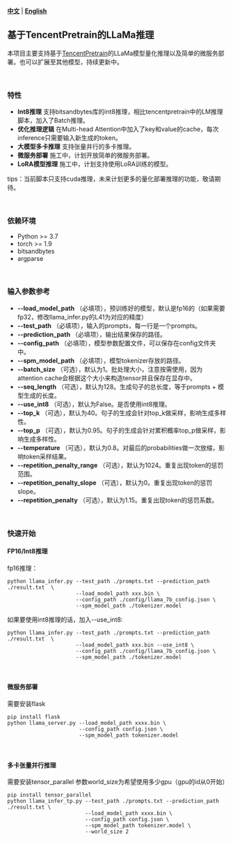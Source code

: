 [**中文**](https://github.com/fengyh3/llama_inference/blob/main/README.md) | [**English**](https://github.com/fengyh3/llama_inference/blob/main/README_en.md) 

## 基于TencentPretrain的LLaMa推理 

本项目主要支持基于[TencentPretrain](https://github.com/Tencent/TencentPretrain)的LLaMa模型量化推理以及简单的微服务部署。也可以扩展至其他模型，持续更新中。 

<br>

### 特性 
- __Int8推理__ 支持bitsandbytes库的int8推理，相比tencentpretrain中的LM推理脚本，加入了Batch推理。 
- __优化推理逻辑__ 在Multi-head Attention中加入了key和value的cache，每次inference只需要输入新生成的token。 
- __大模型多卡推理__ 支持张量并行的多卡推理。
- __微服务部署__ 施工中，计划开放简单的微服务部署。 
- __LoRA模型推理__ 施工中，计划支持使用LoRA训练的模型。 

tips：当前脚本只支持cuda推理，未来计划更多的量化部署推理的功能，敬请期待。 

<br>

### 依赖环境 
* Python >= 3.7
* torch >= 1.9
* bitsandbytes
* argparse

<br>

### 输入参数参考
* __--load_model_path__ （必填项），预训练好的模型，默认是fp16的（如果需要fp32，修改llama_infer.py的L41为对应的精度）
* __--test_path__ （必填项），输入的prompts，每一行是一个prompts。
* __--prediction_path__ （必填项），输出结果保存的路径。
* __--config_path__ （必填项），模型参数配置文件，可以保存在config文件夹中。
* __--spm_model_path__ （必填项），模型tokenizer存放的路径。
* __--batch_size__ （可选），默认为1。批处理大小，注意按需使用，因为attention cache会根据这个大小来构造tensor并且保存在显存中。
* __--seq_length__ （可选），默认为128。生成句子的总长度，等于prompts + 模型生成的长度。
* __--use_int8__ （可选），默认为False。是否使用int8推理。
* __--top_k__ （可选），默认为40。句子的生成会针对top_k做采样，影响生成多样性。
* __--top_p__ （可选），默认为0.95。句子的生成会针对累积概率top_p做采样，影响生成多样性。
* __--temperature__ （可选），默认为0.8。对最后的probabilities做一次放缩，影响token采样结果。
* __--repetition_penalty_range__ （可选），默认为1024。重复出现token的惩罚范围。
* __--repetition_penalty_slope__ （可选），默认为0。重复出现token的惩罚slope。
* __--repetition_penalty__ （可选），默认为1.15。重复出现token的惩罚系数。

<br>

### 快速开始 
#### FP16/Int8推理 
fp16推理：
```commandline
python llama_infer.py --test_path ./prompts.txt --prediction_path ./result.txt  \
                      --load_model_path xxx.bin \
                      --config_path ./config/llama_7b_config.json \
                      --spm_model_path ./tokenizer.model
``` 

如果要使用int8推理的话，加入--use_int8: 
```commandline
python llama_infer.py --test_path ./prompts.txt --prediction_path ./result.txt  \
                      --load_model_path xxx.bin --use_int8 \
                      --config_path ./config/llama_7b_config.json \
                      --spm_model_path ./tokenizer.model
```

<br>

#### 微服务部署 
需要安装flask
```commandline
pip install flask
python llama_server.py --load_model_path xxxx.bin \
                       --config_path config.json \
                       --spm_model_path tokenizer.model
```

<br>

#### 多卡张量并行推理
需要安装tensor_parallel
参数world_size为希望使用多少gpu（gpu的id从0开始）
```commandline
pip install tensor_parallel
python llama_infer_tp.py --test_path ./prompts.txt --prediction_path ./result.txt \
                         --load_model_path xxxx.bin \
                         --config_path config.json \
                         --spm_model_path tokenizer.model \
                         --world_size 2
```

